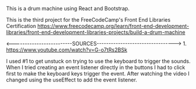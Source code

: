 This is a drum machine using React and Bootstrap.

This is the third project for the FreeCodeCamp's Front End Libraries Certification
https://www.freecodecamp.org/learn/front-end-development-libraries/front-end-development-libraries-projects/build-a-drum-machine

<-------------------------SOURCES--------------------------------->
    1. https://www.youtube.com/watch?v=G-o7tRs2BSk 

I used #1 to get unstuck on trying to use the keyboard to trigger the sounds. When I tried creating an event listener directly in the buttons I had to click first to make the keyboard keys trigger the event. After watching the video I changed using the useEffect to add the event listener. 


